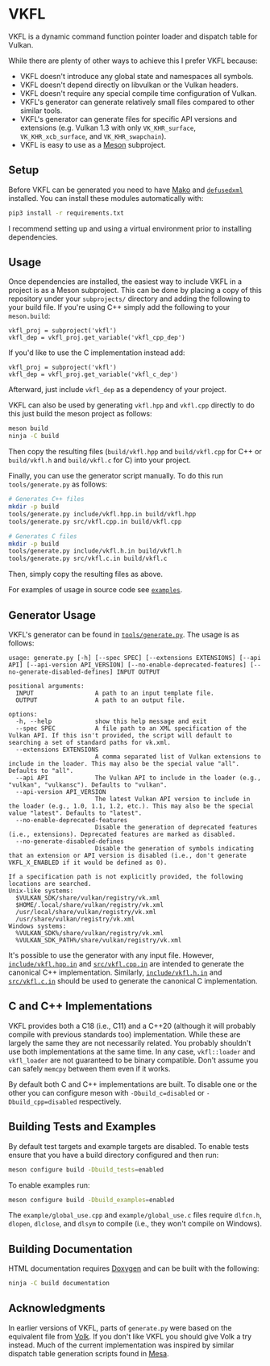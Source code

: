 # VKFL

VKFL is a dynamic command function pointer loader and dispatch table for Vulkan.

While there are plenty of other ways to achieve this I prefer VKFL because:

- VKFL doesn't introduce any global state and namespaces all symbols.
- VKFL doesn't depend directly on libvulkan or the Vulkan headers.
- VKFL doesn't require any special compile time configuration of Vulkan.
- VKFL's generator can generate relatively small files compared to other similar tools.
- VKFL's generator can generate files for specific API versions and extensions (e.g. Vulkan 1.3 with only `VK_KHR_surface`, `VK_KHR_xcb_surface`, and `VK_KHR_swapchain`).
- VKFL is easy to use as a [Meson](https://mesonbuild.com) subproject.

## Setup

Before VKFL can be generated you need to have [Mako](https://www.makotemplates.org/) and [`defusedxml`](https://pypi.org/project/defusedxml/) installed. You
can install these modules automatically with:

```sh
pip3 install -r requirements.txt
```

I recommend setting up and using a virtual environment prior to installing dependencies.

## Usage

Once dependencies are installed, the easiest way to include VKFL in a project is as a Meson subproject. This can be 
done by placing a copy of this repository under your `subprojects/` directory and adding the following to your build
file. If you're using C++ simply add the following to your `meson.build`:

```meson
vkfl_proj = subproject('vkfl')
vkfl_dep = vkfl_proj.get_variable('vkfl_cpp_dep')
```

If you'd like to use the C implementation instead add:

```meson
vkfl_proj = subproject('vkfl')
vkfl_dep = vkfl_proj.get_variable('vkfl_c_dep')
```

Afterward, just include `vkfl_dep` as a dependency of your project.

VKFL can also be used by generating `vkfl.hpp` and `vkfl.cpp` directly to do this just build the meson project as
follows:

```sh
meson build
ninja -C build
```

Then copy the resulting files (`build/vkfl.hpp` and `build/vkfl.cpp` for C++ or `build/vkfl.h` and
`build/vkfl.c` for C) into your project.

Finally, you can use the generator script manually. To do this run `tools/generate.py` as follows:

```sh
# Generates C++ files
mkdir -p build
tools/generate.py include/vkfl.hpp.in build/vkfl.hpp
tools/generate.py src/vkfl.cpp.in build/vkfl.cpp

# Generates C files
mkdir -p build
tools/generate.py include/vkfl.h.in build/vkfl.h
tools/generate.py src/vkfl.c.in build/vkfl.c
```

Then, simply copy the resulting files as above.

For examples of usage in source code see [`examples`](https://github.com/gn0mesort/vkfl/blob/master/examples/).

## Generator Usage

VKFL's generator can be found in [`tools/generate.py`](https://github.com/gn0mesort/vkfl/blob/master/tools/generate.py).
The usage is as follows:

```
usage: generate.py [-h] [--spec SPEC] [--extensions EXTENSIONS] [--api API] [--api-version API_VERSION] [--no-enable-deprecated-features] [--no-generate-disabled-defines] INPUT OUTPUT

positional arguments:
  INPUT                 A path to an input template file.
  OUTPUT                A path to an output file.

options:
  -h, --help            show this help message and exit
  --spec SPEC           A file path to an XML specification of the Vulkan API. If this isn't provided, the script will default to searching a set of standard paths for vk.xml.
  --extensions EXTENSIONS
                        A comma separated list of Vulkan extensions to include in the loader. This may also be the special value "all". Defaults to "all".
  --api API             The Vulkan API to include in the loader (e.g., "vulkan", "vulkansc"). Defaults to "vulkan".
  --api-version API_VERSION
                        The latest Vulkan API version to include in the loader (e.g., 1.0, 1.1, 1.2, etc.). This may also be the special value "latest". Defaults to "latest".
  --no-enable-deprecated-features
                        Disable the generation of deprecated features (i.e., extensions). Deprecated features are marked as disabled.
  --no-generate-disabled-defines
                        Disable the generation of symbols indicating that an extension or API version is disabled (i.e., don't generate VKFL_X_ENABLED if it would be defined as 0).

If a specification path is not explicitly provided, the following locations are searched.
Unix-like systems:
  $VULKAN_SDK/share/vulkan/registry/vk.xml
  $HOME/.local/share/vulkan/registry/vk.xml
  /usr/local/share/vulkan/registry/vk.xml
  /usr/share/vulkan/registry/vk.xml
Windows systems:
  %VULKAN_SDK%/share/vulkan/registry/vk.xml
  %VULKAN_SDK_PATH%/share/vulkan/registry/vk.xml
```

It's possible to use the generator with any input file. However, [`include/vkfl.hpp.in`](https://github.com/gn0mesort/vkfl/blob/master/include/vkfl.hpp.in) and
[`src/vkfl.cpp.in`](https://github.com/gn0mesort/vkfl/blob/master/src/vkfl.cpp.in) are intended to generate the canonical C++ implementation. Similarly,
[`include/vkfl.h.in`](https://github.com/gn0mesort/vkfl/blob/master/include/vkfl.h.in) and
[`src/vkfl.c.in`](https://github.com/gn0mesort/vkfl/blob/master/src/vkfl.c.in) should be used to generate the
canonical C implementation.

## C and C++ Implementations

VKFL provides both a C18 (i.e., C11) and a C++20 (although it will probably compile with previous standards too)
implementation. While these are largely the same they are not necessarily related. You probably shouldn't use
both implementations at the same time. In any case, `vkfl::loader` and `vkfl_loader` are not guaranteed to be binary
compatible. Don't assume you can safely `memcpy` between them even if it works.

By default both C and C++ implementations are built. To disable one or the other you can configure meson with
`-Dbuild_c=disabled` or `-Dbuild_cpp=disabled` respectively.

## Building Tests and Examples

By default test targets and example targets are disabled. To enable tests ensure that you have a build directory
configured and then run:

```sh
meson configure build -Dbuild_tests=enabled
```

To enable examples run:

```sh
meson configure build -Dbuild_examples=enabled
```

The `example/global_use.cpp` and `example/global_use.c` files require `dlfcn.h`, `dlopen`, `dlclose`, and `dlsym` to
compile (i.e., they won't compile on Windows).

## Building Documentation

HTML documentation requires [Doxygen](https://www.doxygen.nl/) and can be built with the following:

```sh
ninja -C build documentation
```

## Acknowledgments

In earlier versions of VKFL, parts of `generate.py` were based on the equivalent file from 
[Volk](https://github.com/zeux/volk). If you don't like VKFL you should give Volk a try instead. Much of the current
implementation was inspired by similar dispatch table generation scripts found in [Mesa](https://mesa3d.org/).
